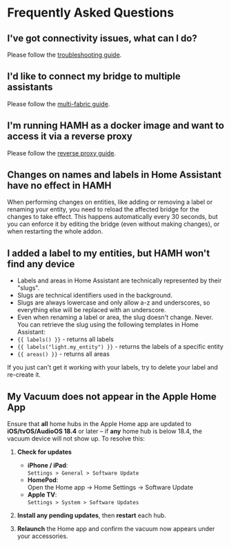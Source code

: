 # Frequently Asked Questions

## I've got connectivity issues, what can I do?

Please follow the [troubleshooting guide](./Guides/Connectivity%20Issues.md).

## I'd like to connect my bridge to multiple assistants

Please follow the [multi-fabric guide](./Guides/Connect%20Multiple%20Fabrics.md).

## I'm running HAMH as a docker image and want to access it via a reverse proxy

Please follow the [reverse proxy guide](./Guides/Reverse%20Proxy.md).

## Changes on names and labels in Home Assistant have no effect in HAMH

When performing changes on entities, like adding or removing a label or renaming your entity, you need to reload the
affected bridge for the changes to take effect. This happens automatically every 30 seconds, but you can enforce it by
editing the bridge (even without making changes), or when restarting the whole addon.

## I added a label to my entities, but HAMH won't find any device

- Labels and areas in Home Assistant are technically represented by their "slugs".
- Slugs are technical identifiers used in the background.
- Slugs are always lowercase and only allow a-z and underscores, so everything else will be replaced with an
  underscore.
- Even when renaming a label or area, the slug doesn't change. Never.
  You can retrieve the slug using the following templates in Home Assistant:
- `{{ labels() }}` - returns all labels
- `{{ labels("light.my_entity") }}` - returns the labels of a specific entity
- `{{ areas() }}` - returns all areas

If you just can't get it working with your labels, try to delete your label and re-create it.

## My Vacuum does not appear in the Apple Home App

Ensure that **all** home hubs in the Apple Home app are updated to **iOS/tvOS/AudioOS 18.4** or later – if **any** home hub is below 18.4, the vacuum device will not show up. To resolve this:

1. **Check for updates**  
   - **iPhone / iPad**:  
     `Settings > General > Software Update`  
   - **HomePod**:  
     Open the Home app → Home Settings → Software Update  
   - **Apple TV**:  
     `Settings > System > Software Updates`

2. **Install any pending updates**, then **restart** each hub.

3. **Relaunch** the Home app and confirm the vacuum now appears under your accessories.
